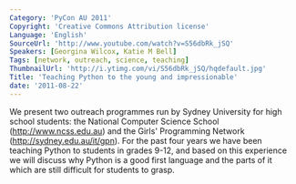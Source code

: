 ```yaml
---
Category: 'PyCon AU 2011'
Copyright: 'Creative Commons Attribution license'
Language: 'English'
SourceUrl: 'http://www.youtube.com/watch?v=S56dbRk_jSQ'
Speakers: [Georgina Wilcox, Katie M Bell]
Tags: [network, outreach, science, teaching]
ThumbnailUrl: 'http://i.ytimg.com/vi/S56dbRk_jSQ/hqdefault.jpg'
Title: 'Teaching Python to the young and impressionable'
date: '2011-08-22'
---
```

We present two outreach programmes run by Sydney University for high school
students: the National Computer Science School (http://www.ncss.edu.au) and
the Girls' Programming Network (http://sydney.edu.au/it/gpn). For the past
four years we have been teaching Python to students in grades 9-12, and based
on this experience we will discuss why Python is a good first language and the
parts of it which are still difficult for students to grasp.
